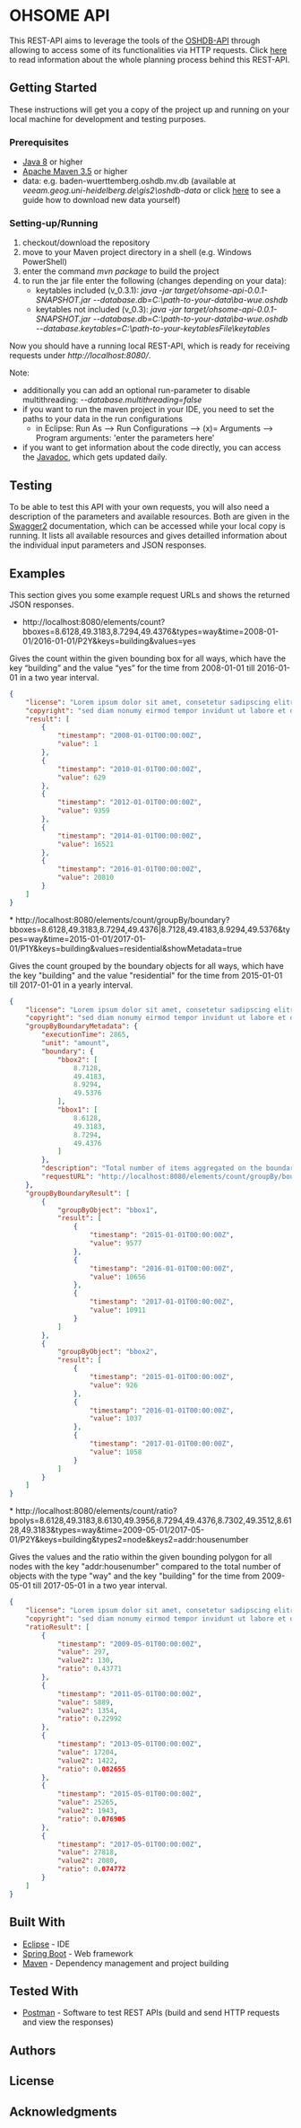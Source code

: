 # OHSOME API

This REST-API aims to leverage the tools of the [OSHDB-API](https://gitlab.gistools.geog.uni-heidelberg.de/giscience/big-data/ohsome/oshdb) through allowing to access some of its functionalities via HTTP requests.
Click [here](https://confluence.gistools.geog.uni-heidelberg.de/display/oshdb/Web+Rest+API) to read information about the whole planning process behind this REST-API.

## Getting Started

These instructions will get you a copy of the project up and running on your local machine for development and testing purposes.

### Prerequisites

* [Java 8](http://www.oracle.com/technetwork/java/javase/downloads/jdk8-downloads-2133151.html) or higher
* [Apache Maven 3.5](https://maven.apache.org/download.cgi) or higher
* data: e.g. baden-wuerttemberg.oshdb.mv.db (available at *veeam.geog.uni-heidelberg.de\gis2\oshdb-data* or click [here](https://confluence.gistools.geog.uni-heidelberg.de/display/oshdb/How+to+set+up+the+database+locally) to see a guide how to download new data yourself)

### Setting-up/Running

1. checkout/download the repository
2. move to your Maven project directory in a shell (e.g. Windows PowerShell)
3. enter the command *mvn package* to build the project
4. to run the jar file enter the following (changes depending on your data):
    * keytables included (v_0.3.1): *java -jar target/ohsome-api-0.0.1-SNAPSHOT.jar --database.db=C:\\path-to-your-data\\ba-wue.oshdb*
    * keytables not included (v_0.3): *java -jar target/ohsome-api-0.0.1-SNAPSHOT.jar --database.db=C:\\path-to-your-data\\ba-wue.oshdb --database.keytables=C:\\path-to-your-keytablesFile\\keytables*

Now you should have a running local REST-API, which is ready for receiving requests under *http://localhost:8080/*.

Note:
* additionally you can add an optional run-parameter to disable multithreading: *--database.multithreading=false*
* if you want to run the maven project in your IDE, you need to set the paths to your data in the run configurations
    * in Eclipse: Run As --> Run Configurations --> (x)= Arguments --> Program arguments: 'enter the parameters here'
* if you want to get information about the code directly, you can access the [Javadoc](http://129.206.7.121:8044/master/ohsome-api/target/site/apidocs/index.html), which gets updated daily.

## Testing

To be able to test this API with your own requests, you will also need a description of the parameters and available resources. 
Both are given in the [Swagger2](http://localhost:8080/swagger-ui.html#/) documentation, which can be accessed while your local copy is running.
It lists all available resources and gives detailled information about the individual input parameters and JSON responses.

## Examples

This section gives you some example request URLs and shows the returned JSON responses.

* http://localhost:8080/elements/count?bboxes=8.6128,49.3183,8.7294,49.4376&types=way&time=2008-01-01/2016-01-01/P2Y&keys=building&values=yes
<p> 
Gives the count within the given bounding box for all ways, which have the key “building” and the value “yes” for the time from 2008-01-01 till 2016-01-01 in a two year interval.

```json
{
    "license": "Lorem ipsum dolor sit amet, consetetur sadipscing elitr,",
    "copyright": "sed diam nonumy eirmod tempor invidunt ut labore et dolore magna aliquyam erat, sed diam voluptua.",
    "result": [
        {
            "timestamp": "2008-01-01T00:00:00Z",
            "value": 1
        },
        {
            "timestamp": "2010-01-01T00:00:00Z",
            "value": 629
        },
        {
            "timestamp": "2012-01-01T00:00:00Z",
            "value": 9359
        },
        {
            "timestamp": "2014-01-01T00:00:00Z",
            "value": 16521
        },
        {
            "timestamp": "2016-01-01T00:00:00Z",
            "value": 20810
        }
    ]
}
```
<p>
* http://localhost:8080/elements/count/groupBy/boundary?bboxes=8.6128,49.3183,8.7294,49.4376|8.7128,49.4183,8.9294,49.5376&types=way&time=2015-01-01/2017-01-01/P1Y&keys=building&values=residential&showMetadata=true
<p> 
Gives the count grouped by the boundary objects for all ways, which have the key "building" and the value "residential" for the time from 2015-01-01 till 2017-01-01 in a yearly interval.

```json
{
    "license": "Lorem ipsum dolor sit amet, consetetur sadipscing elitr,",
    "copyright": "sed diam nonumy eirmod tempor invidunt ut labore et dolore magna aliquyam erat, sed diam voluptua.",
    "groupByBoundaryMetadata": {
        "executionTime": 2865,
        "unit": "amount",
        "boundary": {
            "bbox2": [
                8.7128,
                49.4183,
                8.9294,
                49.5376
            ],
            "bbox1": [
                8.6128,
                49.3183,
                8.7294,
                49.4376
            ]
        },
        "description": "Total number of items aggregated on the boundary object.",
        "requestURL": "http://localhost:8080/elements/count/groupBy/boundary?bboxes=8.6128,49.3183,8.7294,49.4376%7C8.7128,49.4183,8.9294,49.5376&types=way&time=2015-01-01/2017-01-01/P1Y&keys=building&values=residential&showMetadata=true"
    },
    "groupByBoundaryResult": [
        {
            "groupByObject": "bbox1",
            "result": [
                {
                    "timestamp": "2015-01-01T00:00:00Z",
                    "value": 9577
                },
                {
                    "timestamp": "2016-01-01T00:00:00Z",
                    "value": 10656
                },
                {
                    "timestamp": "2017-01-01T00:00:00Z",
                    "value": 10911
                }
            ]
        },
        {
            "groupByObject": "bbox2",
            "result": [
                {
                    "timestamp": "2015-01-01T00:00:00Z",
                    "value": 926
                },
                {
                    "timestamp": "2016-01-01T00:00:00Z",
                    "value": 1037
                },
                {
                    "timestamp": "2017-01-01T00:00:00Z",
                    "value": 1058
                }
            ]
        }
    ]
}
```
<p>
* http://localhost:8080/elements/count/ratio?bpolys=8.6128,49.3183,8.6130,49.3956,8.7294,49.4376,8.7302,49.3512,8.6128,49.3183&types=way&time=2009-05-01/2017-05-01/P2Y&keys=building&types2=node&keys2=addr:housenumber
<p>
Gives the values and the ratio within the given bounding polygon for all nodes with the key "addr:housenumber" compared to the total number of objects with the type "way" and the key "building" for the time from 2009-05-01 till 2017-05-01 in a two year interval.

```json
{
    "license": "Lorem ipsum dolor sit amet, consetetur sadipscing elitr,",
    "copyright": "sed diam nonumy eirmod tempor invidunt ut labore et dolore magna aliquyam erat, sed diam voluptua.",
    "ratioResult": [
        {
            "timestamp": "2009-05-01T00:00:00Z",
            "value": 297,
            "value2": 130,
            "ratio": 0.43771
        },
        {
            "timestamp": "2011-05-01T00:00:00Z",
            "value": 5889,
            "value2": 1354,
            "ratio": 0.22992
        },
        {
            "timestamp": "2013-05-01T00:00:00Z",
            "value": 17204,
            "value2": 1422,
            "ratio": 0.082655
        },
        {
            "timestamp": "2015-05-01T00:00:00Z",
            "value": 25265,
            "value2": 1943,
            "ratio": 0.076905
        },
        {
            "timestamp": "2017-05-01T00:00:00Z",
            "value": 27818,
            "value2": 2080,
            "ratio": 0.074772
        }
    ]
}
```

## Built With

* [Eclipse](http://www.eclipse.org/downloads/packages/eclipse-ide-java-ee-developers/oxygen1a) - IDE
* [Spring Boot](https://projects.spring.io/spring-boot/) - Web framework
* [Maven](https://maven.apache.org/) - Dependency management and project building

## Tested With

* [Postman](https://www.getpostman.com/) - Software to test REST APIs (build and send HTTP requests and view the responses)

## Authors


## License


## Acknowledgments

